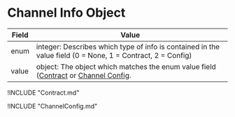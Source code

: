 # Channel Info Object

| Field | Value |
|-------|-------|
| enum | integer: Describes which type of info is contained in the value field (0 = None, 1 = Contract, 2 = Config) |
| value | object: The object which matches the enum value field ([Contract](#Contract-Object) or [Channel Config](#Channel-Config-Object). |

!INCLUDE "Contract.md"

!INCLUDE "ChannelConfig.md"
